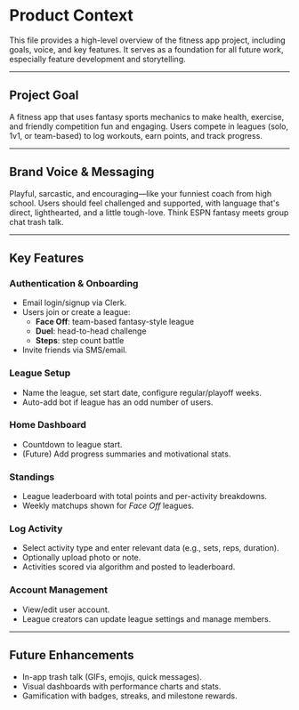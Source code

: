# Product Context

This file provides a high-level overview of the fitness app project, including goals, voice, and key features. It serves as a foundation for all future work, especially feature development and storytelling.

---

## Project Goal

A fitness app that uses fantasy sports mechanics to make health, exercise, and friendly competition fun and engaging. Users compete in leagues (solo, 1v1, or team-based) to log workouts, earn points, and track progress.

---

## Brand Voice & Messaging

Playful, sarcastic, and encouraging—like your funniest coach from high school. Users should feel challenged and supported, with language that's direct, lighthearted, and a little tough-love. Think ESPN fantasy meets group chat trash talk.

---

## Key Features

### Authentication & Onboarding

- Email login/signup via Clerk.
- Users join or create a league:
  - **Face Off**: team-based fantasy-style league
  - **Duel**: head-to-head challenge
  - **Steps**: step count battle
- Invite friends via SMS/email.

### League Setup

- Name the league, set start date, configure regular/playoff weeks.
- Auto-add bot if league has an odd number of users.

### Home Dashboard

- Countdown to league start.
- (Future) Add progress summaries and motivational stats.

### Standings

- League leaderboard with total points and per-activity breakdowns.
- Weekly matchups shown for _Face Off_ leagues.

### Log Activity

- Select activity type and enter relevant data (e.g., sets, reps, duration).
- Optionally upload photo or note.
- Activities scored via algorithm and posted to leaderboard.

### Account Management

- View/edit user account.
- League creators can update league settings and manage members.

---

## Future Enhancements

- In-app trash talk (GIFs, emojis, quick messages).
- Visual dashboards with performance charts and stats.
- Gamification with badges, streaks, and milestone rewards.
